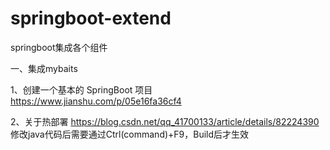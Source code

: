# springboot-extend
springboot集成各个组件

一、集成mybaits

1、创建一个基本的 SpringBoot 项目
https://www.jianshu.com/p/05e16fa36cf4

2、关于热部署
https://blog.csdn.net/qq_41700133/article/details/82224390
修改java代码后需要通过Ctrl(command)+F9，Build后才生效
   
   
